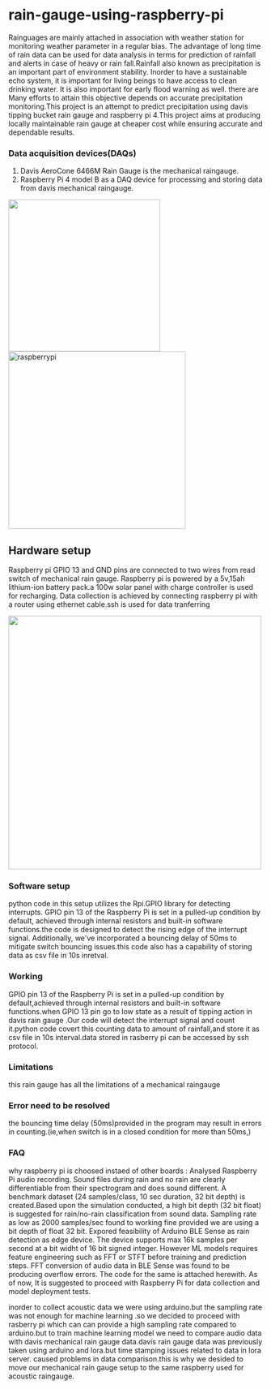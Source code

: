 ﻿# rain-gauge-using-raspberry-pi

Rainguages are mainly attached in association with weather station for monitoring weather parameter in a regular bias. The advantage of long time of rain data can be used for data analysis in terms for prediction of rainfall and alerts in case of heavy or rain fall.Rainfall also known as precipitation is an important part of environment stability. Inorder to have a sustainable echo system, it is important for living beings to have access to clean drinking water. It is also important for early flood warning as well. there are Many efforts to attain this objective depends on accurate precipitation monitoring.This project is an attempt to predict precipitation using davis tipping bucket rain gauge and raspberry pi 4.This project aims at producing locally maintainable rain gauge at cheaper cost while ensuring accurate and dependable results.


### Data acquisition devices(DAQs)
1. Davis AeroCone 6466M Rain Gauge is the mechanical raingauge.
2. Raspberry Pi 4 model B as a DAQ device for processing and storing data from davis mechanical raingauge.

<img src="https://m.media-amazon.com/images/I/612KqYGrL7L._AC_SX466_.jpg" height="300"/>      <img src="https://upload.wikimedia.org/wikipedia/commons/thumb/f/f1/Raspberry_Pi_4_Model_B_-_Side.jpg/1200px-Raspberry_Pi_4_Model_B_-_Side.jpg" alt="raspberrypi" width="350"/>

## Hardware setup
Raspberry pi GPIO 13 and GND pins are connected to two wires from read switch of mechanical rain gauge.
Raspberry pi is powered by a 5v,15ah lithium-ion battery pack.a 100w solar panel with charge controller is used for recharging.
Data collection is achieved by connecting raspberry pi with a router using ethernet cable.ssh is used for data tranferring  

<img src="https://github.com/Thelastblackpearl/rain-gauge-using-raspberry-pi/blob/ac7802241a44cf78f27233e284e040065e3c8561/docs/hardware%20setup.jpg"  width ="500">

### Software setup 
python code in this setup utilizes the Rpi.GPIO library for detecting interrupts. GPIO pin 13 of the Raspberry Pi is set in a pulled-up condition by default, achieved through internal resistors and built-in software functions.the code is designed to detect the rising edge of the interrupt signal. Additionally, we've incorporated a bouncing delay of 50ms to mitigate switch bouncing issues.this code also has a capability of storing data as csv file in 10s inretval.

### Working
GPIO pin 13 of the Raspberry Pi is set in a pulled-up condition by default,achieved through internal resistors and built-in software functions.when GPIO 13 pin go to low state as a result of tipping action in davis rain gauge .Our code will detect the interrupt signal and count it.python code covert this counting data to amount of rainfall,and store it as csv file in 10s interval.data stored in rasberry pi can be accessed by ssh protocol.

### Limitations
this rain gauge has all the limitations of a mechanical raingauge 

### Error need to be resolved
the bouncing time delay (50ms)provided in the program may result in errors in counting.(ie,when switch is in a closed condition for more than 50ms,)

### FAQ
why raspberry pi is choosed instaed of other boards : Analysed Raspberry Pi audio recording.  Sound files during rain and no rain are clearly differentiable from their spectrogram and does sound different. A benchmark dataset (24 samples/class, 10 sec duration, 32 bit depth) is created.Based upon the simulation conducted, a high bit depth (32 bit float) is suggested for rain/no-rain classification from sound data. Sampling rate as low as 2000 samples/sec found to working fine provided we are using a bit depth of float 32 bit.
Expored feasibility of Arduino BLE Sense as rain detection  as edge device. The device supports max 16k samples per second at a bit widht of 16 bit signed integer. However ML models requires feature engineering such as FFT or STFT before training and prediction steps. FFT conversion of audio data in BLE Sense was found to be producing overflow errors. The code for the same is attached herewith. As of now, It is suggested to proceed with Raspberry Pi for data collection and model deployment tests.
 
inorder to collect acoustic data we were using arduino.but the sampling rate was not enough for machine learning .so we decided to proceed with rasberry pi which can can provide a high sampling rate compared to arduino.but to train machine learning model we need to compare audio data with davis mechanical rain gauge data.davis rain gauge data was previously taken using arduino and lora.but time stamping issues related to data in lora server. caused problems in data comparison.this is why we desided to move our mechanical rain gauge setup to the same raspberry used for acoustic raingauge. 


 
